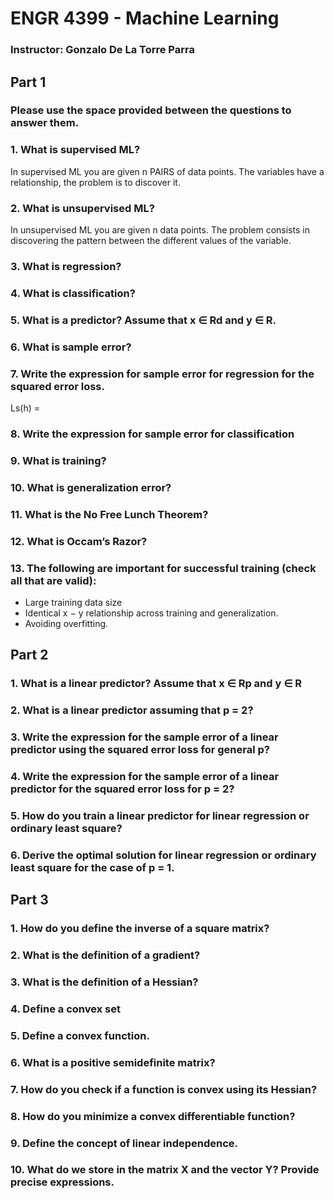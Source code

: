 # ENGR 4399 - Machine Learning
### Instructor: Gonzalo De La Torre Parra

## Part 1

### Please use the space provided between the questions to answer them.

### 1. What is supervised ML?

In supervised ML you are given n PAIRS of data points. The variables have a relationship, the problem is to discover it.

### 2. What is unsupervised ML?

In unsupervised ML you are given n data points. The problem consists in discovering the pattern between the different values of the variable.

### 3. What is regression?



### 4. What is classification?



### 5. What is a predictor? Assume that x ∈ Rd and y ∈ R.



### 6. What is sample error?



### 7. Write the expression for sample error for regression for the squared error loss.


Ls(h) =


### 8. Write the expression for sample error for classification



### 9. What is training?



### 10. What is generalization error?



### 11. What is the No Free Lunch Theorem?



### 12. What is Occam’s Razor?



### 13. The following are important for successful training (check all that are valid):

- Large training data size
- Identical x − y relationship across training and generalization.
- Avoiding overfitting.

## Part 2

### 1. What is a linear predictor? Assume that x ∈ Rp and y ∈ R



### 2. What is a linear predictor assuming that p = 2?



### 3. Write the expression for the sample error of a linear predictor using the squared error loss for general p?



### 4. Write the expression for the sample error of a linear predictor for the squared error loss for p = 2?



### 5. How do you train a linear predictor for linear regression or ordinary least square?



### 6. Derive the optimal solution for linear regression or ordinary least square for the case of p = 1.



## Part 3

### 1. How do you define the inverse of a square matrix?



### 2. What is the definition of a gradient?



### 3. What is the definition of a Hessian?



### 4. Define a convex set



### 5. Define a convex function.



### 6. What is a positive semidefinite matrix?



### 7. How do you check if a function is convex using its Hessian?



### 8. How do you minimize a convex differentiable function?



### 9. Define the concept of linear independence.



### 10. What do we store in the matrix X and the vector Y? Provide precise expressions.


